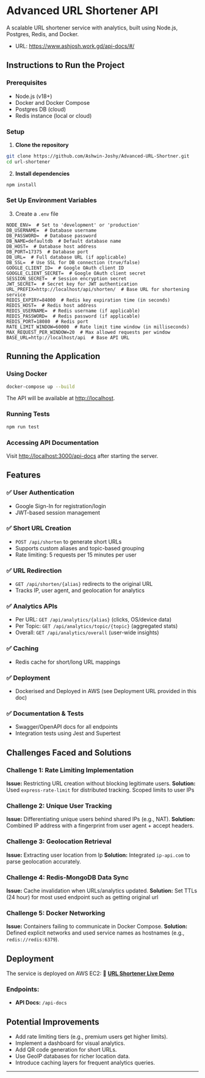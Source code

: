 # Advanced URL Shortener API

A scalable URL shortener service with analytics, built using Node.js, Postgres, Redis, and Docker.
- URL: https://www.ashjosh.work.gd/api-docs/#/
## Instructions to Run the Project

### Prerequisites
- Node.js (v18+)
- Docker and Docker Compose
- Postgres DB (cloud)
- Redis instance (local or cloud)

### Setup
1. **Clone the repository**
```bash
git clone https://github.com/Ashwin-Joshy/Advanced-URL-Shortner.git
cd url-shortener
```

2. **Install dependencies**
```bash
npm install
```
### Set Up Environment Variables
3. Create a `.env` file

```
NODE_ENV=  # Set to 'development' or 'production'
DB_USERNAME=  # Database username
DB_PASSWORD=  # Database password
DB_NAME=defaultdb  # Default database name
DB_HOST=  # Database host address
DB_PORT=17375  # Database port
DB_URL=  # Full database URL (if applicable)
DB_SSL=  # Use SSL for DB connection (true/false)
GOOGLE_CLIENT_ID=  # Google OAuth client ID
GOOGLE_CLIENT_SECRET=  # Google OAuth client secret
SESSION_SECRET=  # Session encryption secret
JWT_SECRET=  # Secret key for JWT authentication
URL_PREFIX=http://localhost/api/shorten/  # Base URL for shortening service
REDIS_EXPIRY=84000  # Redis key expiration time (in seconds)
REDIS_HOST=  # Redis host address
REDIS_USERNAME=  # Redis username (if applicable)
REDIS_PASSWORD=  # Redis password (if applicable)
REDIS_PORT=18080  # Redis port
RATE_LIMIT_WINDOW=60000  # Rate limit time window (in milliseconds)
MAX_REQUEST_PER_WINDOW=20  # Max allowed requests per window
BASE_URL=http://localhost/api  # Base API URL

```

## Running the Application

### Using Docker
```bash
docker-compose up --build
```
The API will be available at [http://localhost](http://localhost).

### Running Tests
```bash
npm run test
```

### Accessing API Documentation
Visit [http://localhost:3000/api-docs](http://localhost/api-docs) after starting the server.

## Features

### ✅ User Authentication
- Google Sign-In for registration/login
- JWT-based session management

### ✅ Short URL Creation
- `POST /api/shorten` to generate short URLs
- Supports custom aliases and topic-based grouping
- Rate limiting: 5 requests per 15 minutes per user

### ✅ URL Redirection
- `GET /api/shorten/{alias}` redirects to the original URL
- Tracks IP, user agent, and geolocation for analytics

### ✅ Analytics APIs
- Per URL: `GET /api/analytics/{alias}` (clicks, OS/device data)
- Per Topic: `GET /api/analytics/topic/{topic}` (aggregated stats)
- Overall: `GET /api/analytics/overall` (user-wide insights)

### ✅ Caching
- Redis cache for short/long URL mappings

### ✅ Deployment
- Dockerised and Deployed in AWS (see Deployment URL provided in this doc)

### ✅ Documentation & Tests
- Swagger/OpenAPI docs for all endpoints
- Integration tests using Jest and Supertest

## Challenges Faced and Solutions

### Challenge 1: Rate Limiting Implementation
**Issue:** Restricting URL creation without blocking legitimate users.
**Solution:** Used `express-rate-limit` for distributed tracking. Scoped limits to user IPs

### Challenge 2: Unique User Tracking
**Issue:** Differentiating unique users behind shared IPs (e.g., NAT).
**Solution:** Combined IP address with a fingerprint from user agent + accept headers.

### Challenge 3: Geolocation Retrieval
**Issue:** Extracting user location from Ip
**Solution:** Integrated `ip-api.com` to parse geolocation accurately.

### Challenge 4: Redis-MongoDB Data Sync
**Issue:** Cache invalidation when URLs/analytics updated.
**Solution:** Set TTLs (24 hour) for most used endpoint such as getting original url

### Challenge 5: Docker Networking
**Issue:** Containers failing to communicate in Docker Compose.
**Solution:** Defined explicit networks and used service names as hostnames (e.g., `redis://redis:6379`).

## Deployment

The service is deployed on AWS EC2:
🔗 **[URL Shortener Live Demo](https://www.ashjosh.work.gd/api-docs/#/)**

### Endpoints:
- **API Docs:** `/api-docs`

## Potential Improvements
- Add rate limiting tiers (e.g., premium users get higher limits).
- Implement a dashboard for visual analytics.
- Add QR code generation for short URLs.
- Use GeoIP databases for richer location data.
- Introduce caching layers for frequent analytics queries.

---
